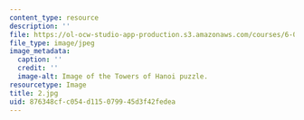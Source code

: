 ```yaml
---
content_type: resource
description: ''
file: https://ol-ocw-studio-app-production.s3.amazonaws.com/courses/6-01sc-introduction-to-electrical-engineering-and-computer-science-i-spring-2011/876348cfc054d115079945d3f42fedea_2.jpg
file_type: image/jpeg
image_metadata:
  caption: ''
  credit: ''
  image-alt: Image of the Towers of Hanoi puzzle.
resourcetype: Image
title: 2.jpg
uid: 876348cf-c054-d115-0799-45d3f42fedea
---
```

